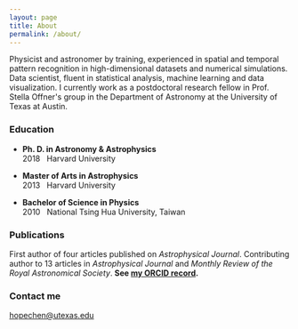 ```yaml
---
layout: page
title: About
permalink: /about/
---
```


Physicist and astronomer by training, experienced in spatial and temporal pattern recognition in high-dimensional datasets and numerical simulations.  Data scientist, fluent in statistical analysis, machine learning and data visualization.  I currently work as a postdoctoral research fellow in Prof. Stella Offner's group in the Department of Astronomy at the University of Texas at Austin.

### Education

* **Ph. D. in Astronomy & Astrophysics**  
  2018  &nbsp;  Harvard University

* **Master of Arts in Astrophysics**  
  2013  &nbsp;  Harvard University

* **Bachelor of Science in Physics**  
  2010  &nbsp;  National Tsing Hua University, Taiwan

### Publications

First author of four articles published on *Astrophysical Journal*.  Contributing author to 13 articles in *Astrophysical Journal* and *Monthly Review of the Royal Astronomical Society*.  **See [my ORCID record]([https://orcid.org/0000-0001-6222-1712).**

### Contact me

[hopechen@utexas.edu](mailto:hopechen@utexas.edu)
